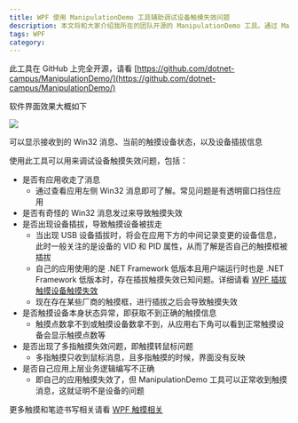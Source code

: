 ```yaml
---
title: WPF 使用 ManipulationDemo 工具辅助调试设备触摸失效问题
description: 本文将和大家介绍我所在的团队开源的 ManipulationDemo 工具。通过 ManipulationDemo 工具可以提升调试设备触摸失效的效率
tags: WPF
category: 
---
```


<!-- CreateTime:2023/11/22 16:33:58 -->

<!-- 发布 -->
<!-- 博客 -->

此工具在 GitHub 上完全开源，请看 [https://github.com/dotnet-campus/ManipulationDemo/](https://github.com/dotnet-campus/ManipulationDemo/)

软件界面效果大概如下

<!-- ![](image/WPF 通过 InputManager 模拟调度触摸事件/WPF 通过 InputManager 模拟调度触摸事件.gif) -->

![](https://img2023.cnblogs.com/blog/1080237/202409/1080237-20240926071104886-52684406.gif)

可以显示接收到的 Win32 消息、当前的触摸设备状态，以及设备插拔信息

使用此工具可以用来调试设备触摸失效问题，包括：

- 是否有应用收走了消息
  - 通过查看应用左侧 Win32 消息即可了解。常见问题是有透明窗口挡住应用
- 是否有奇怪的 Win32 消息发过来导致触摸失效
- 是否出现设备插拔，导致触摸设备被拔走
  - 当出现 USB 设备插拔时，将会在应用下方的中间记录变更的设备信息，此时一般关注的是设备的 VID 和 PID 属性，从而了解是否自己的触摸框被插拔
  - 自己的应用使用的是 .NET Framework 低版本且用户端运行时也是 .NET Framework 低版本时，存在插拔触摸失效已知问题。详细请看 [WPF 插拔触摸设备触摸失效](https://blog.lindexi.com/post/WPF-%E6%8F%92%E6%8B%94%E8%A7%A6%E6%91%B8%E8%AE%BE%E5%A4%87%E8%A7%A6%E6%91%B8%E5%A4%B1%E6%95%88.html )
  - 现在存在某些厂商的触摸框，进行插拔之后会导致触摸失效
- 是否触摸设备本身状态异常，即获取不到正确的触摸信息
  - 触摸点数拿不到或触摸设备数拿不到，从应用右下角可以看到正常触摸设备会显示触摸点数等
- 是否出现了多指触摸失效问题，即触摸转鼠标问题
  - 多指触摸只收到鼠标消息，且多指触摸的时候，界面没有反映
- 是否自己应用上层业务逻辑编写不正确
  - 即自己的应用触摸失效了，但 ManipulationDemo 工具可以正常收到触摸消息，这就证明不是设备的问题

更多触摸和笔迹书写相关请看 [WPF 触摸相关](https://blog.lindexi.com/post/WPF-%E8%A7%A6%E6%91%B8%E7%9B%B8%E5%85%B3.html)
